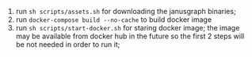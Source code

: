 1. run `sh scripts/assets.sh` for downloading the janusgraph binaries;
2. run `docker-compose build --no-cache` to build docker image
3. run `sh scripts/start-docker.sh` for staring docker image; the image may be available from docker hub in the future so the first 2 steps will be not needed in order to run it;